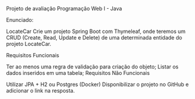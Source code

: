 Projeto de avaliação Programação Web I - Java

Enunciado:

LocateCar
Crie um projeto Spring Boot com Thymeleaf, onde teremos um CRUD (Create, Read, Update e Delete) de uma determinada entidade do projeto LocateCar.

Requisitos Funcionais

Ter ao menos uma regra de validação para criação do objeto;
Listar os dados inseridos em uma tabela;
Requisitos Não Funcionais

Utilizar JPA + H2 ou Postgres (Docker)
Disponibilizar o projeto no GitHub e adicionar o link na resposta.
